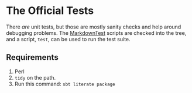 The Official Tests
==================

There *are* unit tests, but those are mostly sanity checks and help around debugging
problems. The [MarkdownTest][1] scripts are checked into the tree, and a script,
`test`, can be used to run the test suite.

## Requirements ##

1. Perl
2. `tidy` on the path.
3. Run this command: `sbt literate package`


[1]: http://six.pairlist.net/pipermail/markdown-discuss/2004-December/000909.html
  "official test suite"
